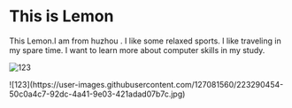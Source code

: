 <!DOCTYPE html>
<html>
<body>
<h1>This is Lemon</h1>
<p>This Lemon.I am from huzhou . I like some relaxed sports. I like traveling in my spare time. I want to learn more about computer skills in my study.</p >

![123](https://user-images.githubusercontent.com/127081560/223287520-285d3813-4fb1-4b89-b2d4-3cedcb33ab54.jpg)

</body>
</html>
![123](https://user-images.githubusercontent.com/127081560/223290454-50c0a4c7-92dc-4a41-9e03-421adad07b7c.jpg)
